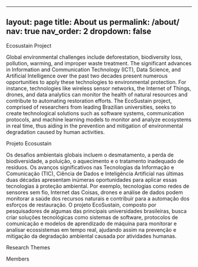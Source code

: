 
---
layout: page
title: About us
permalink: /about/
nav: true
nav_order: 2
dropdown: false
---

Ecosustain Project

Global environmental challenges include deforestation, biodiversity loss, pollution, warming, and improper waste treatment. The significant advances in Information and Communication Technology (ICT), Data Science, and Artificial Intelligence over the past two decades present numerous opportunities to apply these technologies to environmental protection. For instance, technologies like wireless sensor networks, the Internet of Things, drones, and data analytics can monitor the health of natural resources and contribute to automating restoration efforts. The EcoSustain project, comprised of researchers from leading Brazilian universities, seeks to create technological solutions such as software systems, communication protocols, and machine learning models to monitor and analyze ecosystems in real time, thus aiding in the prevention and mitigation of environmental degradation caused by human activities.

Projeto Ecosustain

Os desafios ambientais globais incluem o desmatamento, a perda de biodiversidade, a poluição, o aquecimento e o tratamento inadequado de resíduos. Os avanços significativos nas Tecnologias da Informação e Comunicação (TIC), Ciência de Dados e Inteligência Artificial nas últimas duas décadas apresentam inúmeras oportunidades para aplicar essas tecnologias à proteção ambiental. Por exemplo, tecnologias como redes de sensores sem fio, Internet das Coisas, drones e análise de dados podem monitorar a saúde dos recursos naturais e contribuir para a automação dos esforços de restauração. O projeto EcoSustain, composto por pesquisadores de algumas das principais universidades brasileiras, busca criar soluções tecnológicas como sistemas de software, protocolos de comunicação e modelos de aprendizado de máquina para monitorar e analisar ecossistemas em tempo real, ajudando assim na prevenção e mitigação da degradação ambiental causada por atividades humanas.





Research Themes







Members
